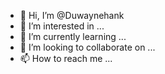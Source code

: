 - 👋 Hi, I’m @Duwaynehank
- 👀 I’m interested in ...
- 🌱 I’m currently learning ...
- 💞️ I’m looking to collaborate on ...
- 📫 How to reach me ...

<!---
Duwaynehank/Duwaynehank is a ✨ special ✨ repository because its `README.md` (this file) appears on your GitHub profile.
You can click the Preview link to take a look at your changes.
--->
